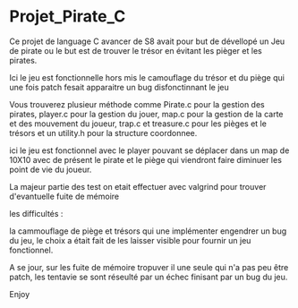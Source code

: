 # Projet_Pirate_C
Ce projet de language C avancer de S8 avait pour but de dévellopé un Jeu de pirate ou le but est de trouver le trésor en évitant les pièger et les pirates.

Ici le jeu est fonctionnelle hors mis le camouflage du trésor et du piège qui une fois patch fesait apparaitre un bug disfonctinnant le jeu 

Vous trouverez plusieur méthode comme Pirate.c pour la gestion des pirates, player.c pour la gestion du jouer, map.c pour la gestion de la carte et des mouvement du joueur, trap.c et treasure.c pour les pièges et le trésors et un utility.h pour la structure coordonnee.

ici le jeu est fonctionnel avec le player pouvant se déplacer dans un map de 10X10 avec de présent le pirate et le piège qui viendront faire diminuer les point de vie du joueur.

La majeur partie des test on etait effectuer avec valgrind pour trouver d'evantuelle fuite de mémoire


les difficultés :

la cammouflage de piège et trésors qui une implémenter engendrer un bug du jeu, le choix a était fait de les laisser visible pour fournir un jeu fonctionnel. 

A se jour, sur les fuite de mémoire tropuver il une seule qui n'a pas peu être patch, les tentavie se sont réseulté par un échec finisant par un bug du jeu. 


Enjoy 
